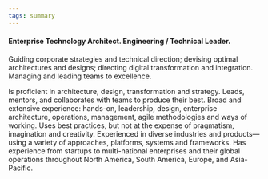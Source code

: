 ```yaml
---
tags: summary
---
```


#### Enterprise Technology Architect. Engineering / Technical Leader.

Guiding corporate strategies and technical direction; devising optimal architectures and designs; directing digital transformation and integration. Managing and leading teams to excellence.

Is proficient in architecture, design, transformation and strategy. Leads, mentors, and collaborates with teams to produce their best. Broad and extensive experience: hands-on, leadership, design, enterprise architecture, operations, management, agile methodologies and ways of working. Uses best practices, but not at the expense of pragmatism, imagination and creativity. Experienced in diverse industries and products—using a variety of approaches, platforms, systems and frameworks. Has experience from startups to multi-national enterprises and their global operations throughout North America, South America, Europe, and Asia-Pacific.
